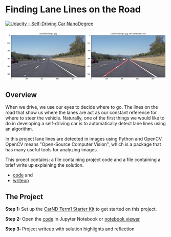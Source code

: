 # **Finding Lane Lines on the Road** 
[![Udacity - Self-Driving Car NanoDegree](https://s3.amazonaws.com/udacity-sdc/github/shield-carnd.svg)](http://www.udacity.com/drive)

<img src="./examples/readme_solid_white_right.jpg" width="600" alt="Combined Image" />

Overview
---

When we drive, we use our eyes to decide where to go.  The lines on the road that show us where the lanes are act as our constant reference for where to steer the vehicle.  Naturally, one of the first things we would like to do in developing a self-driving car is to automatically detect lane lines using an algorithm.

In this project lane lines are detected in images using Python and OpenCV.  OpenCV means "Open-Source Computer Vision", which is a package that has many useful tools for analyzing images.  

This proect contains: a file containing project code and a file containing a brief write up explaining the solution. 

- [code](https://github.com/RajeshThallam/carnd/blob/master/term-1/p1-finding-lane-lines/P1.ipynb) and 
- [writeup](https://github.com/RajeshThallam/carnd/blob/master/term-1/p1-finding-lane-lines/writeup_template.md)

The Project
---

**Step 1:** Set up the [CarND Term1 Starter Kit](https://classroom.udacity.com/nanodegrees/nd013/parts/fbf77062-5703-404e-b60c-95b78b2f3f9e/modules/83ec35ee-1e02-48a5-bdb7-d244bd47c2dc/lessons/8c82408b-a217-4d09-b81d-1bda4c6380ef/concepts/4f1870e0-3849-43e4-b670-12e6f2d4b7a7) to get started on this project.

**Step 2:** Open the [code](https://github.com/RajeshThallam/carnd/blob/master/term-1/p1-finding-lane-lines/P1.ipynb) in Jupyter Notebook or [notebook viewer](https://nbviewer.jupyter.org/github/RajeshThallam/carnd/blob/master/term-1/p1-finding-lane-lines/P1.ipynb)

**Step 3:** Project writeup with solution highlights and reflection
